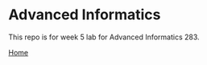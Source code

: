 # Advanced Informatics

This repo is for week 5 lab for Advanced Informatics 283.

[Home](https://github.com/Javelarb/Advanced_Informatics_2021)
